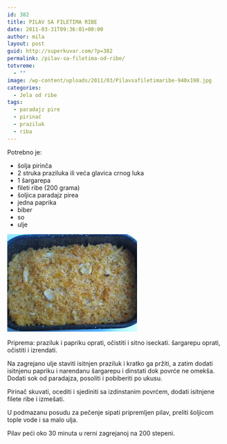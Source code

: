 ```yaml
---
id: 382
title: PILAV SA FILETIMA RIBE
date: 2011-03-31T09:36:01+00:00
author: mila
layout: post
guid: http://superkuvar.com/?p=382
permalink: /pilav-sa-filetima-od-ribe/
totvreme:
  - ""
image: /wp-content/uploads/2011/03/Pilavsafiletimaribe-940x198.jpg
categories:
  - Jela od ribe
tags:
  - paradajz pire
  - pirinač
  - praziluk
  - riba
---
```

Potrebno je:

  * šolja pirinča
  * 2 struka praziluka ili veća glavica crnog luka
  * 1 šargarepa
  * fileti ribe (200 grama)
  * šoljica paradajz pirea
  * jedna paprika
  * biber
  * so
  * ulje

<img class="alignnone size-medium wp-image-4239" title="Pilavsafiletimaribe" src="/wp-content/uploads/2011/03/Pilavsafiletimaribe-300x225.jpg" alt="" width="300" height="225" /> 

Priprema: praziluk i papriku oprati, očistiti i sitno iseckati. šargarepu oprati, očistiti i izrendati.

Na zagrejano ulje staviti isitnjen praziluk i kratko ga pržiti, a zatim dodati isitnjenu papriku i narendanu šargarepu i dinstati dok povrće ne omekša. Dodati sok od paradajza, posoliti i pobiberiti po ukusu.

Pirinač skuvati, ocediti i sjediniti sa izdinstanim povrćem, dodati isitnjene filete ribe i izmešati.

U podmazanu posudu za pečenje sipati pripremljen pilav, preliti šoljicom tople vode i sa malo ulja.

Pilav peći oko 30 minuta u rerni zagrejanoj na 200 stepeni.